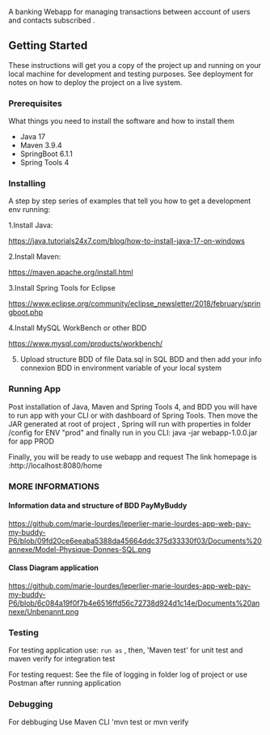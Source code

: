 
A banking Webapp  for managing transactions between account of users and contacts subscribed .

## Getting Started

These instructions will get you a copy of the project up and running on your local machine for development and testing purposes. See deployment for notes on how to deploy the project on a live system.

### Prerequisites

What things you need to install the software and how to install them
- Java 17
- Maven 3.9.4
- SpringBoot 6.1.1
- Spring Tools 4

### Installing

A step by step series of examples that tell you how to get a development env running:

1.Install Java:

https://java.tutorials24x7.com/blog/how-to-install-java-17-on-windows

2.Install Maven:

https://maven.apache.org/install.html

3.Install Spring Tools for Eclipse

https://www.eclipse.org/community/eclipse_newsletter/2018/february/springboot.php

4.Install MySQL WorkBench or other BDD

https://www.mysql.com/products/workbench/

5. Upload structure BDD of file Data.sql in SQL BDD and  then add your info connexion BDD in environment variable of your local system 


### Running App

Post installation of Java, Maven and Spring Tools 4, and BDD you will have to run app
 with your CLI or with dashboard of Spring Tools.
 Then move the JAR  generated at root of project , Spring will  run with properties in folder /config for ENV "prod" and finally  run in you CLI: java -jar webapp-1.0.0.jar
 for app PROD 

Finally, you will be ready to  use webapp and request 
The link homepage  is :http://localhost:8080/home

### MORE INFORMATIONS


#### Information data and structure of BDD PayMyBuddy

https://github.com/marie-lourdes/leperlier-marie-lourdes-app-web-pay-my-buddy-P6/blob/09fd20ce6eeaba5388da45664ddc375d33330f03/Documents%20annexe/Model-Physique-Donnes-SQL.png

#### Class Diagram  application

https://github.com/marie-lourdes/leperlier-marie-lourdes-app-web-pay-my-buddy-P6/blob/6c084a19f0f7b4e6516ffd56c72738d924d1c14e/Documents%20annexe/Unbenannt.png
### Testing

 For testing application use:
`run as` , then, 'Maven test' for unit test and maven verify for integration test

 For testing request:
See the file of logging in folder log of project or use Postman after running application

### Debugging
 For debbuging
Use  Maven CLI 'mvn test or mvn verify  

